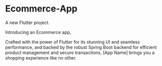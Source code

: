 # Ecommerce-App

A new Flutter project.

Introducing an Ecommerce app,

Crafted with the power of Flutter for its stunning UI and seamless performance, and backed by the robust Spring Boot backend for efficient product management and secure transactions, [App Name] brings you a shopping experience like no other.
